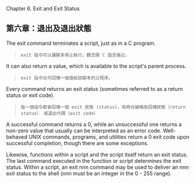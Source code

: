 Chapter 6. Exit and Exit Status

第六章：退出及退出狀態
---

The exit command terminates a script, just as in a C program. 

>`exit 指令可以讓腳本停止執行，觀念跟 C 語言接近。`

It can also return a value, which is available to the script's parent process.

>`exit 指令也可回傳一個值給該腳本的父程序。`

Every command returns an exit status (sometimes referred to as a return status or exit code).

>`每一個指令都會回傳一個 exit 狀態 (status)，有時也被稱為回傳狀態（return status） 或退出代碼（exit code）`

A successful command returns a 0, while an unsuccessful one returns a non-zero value that usually can be interpreted as an error code. Well-behaved UNIX commands, programs, and utilities return a 0 exit code upon successful completion, though there are some exceptions.

Likewise, functions within a script and the script itself return an exit status. The last command executed in the function or script determines the exit status. Within a script, an exit nnn command may be used to deliver an nnn exit status to the shell (nnn must be an integer in the 0 - 255 range).
